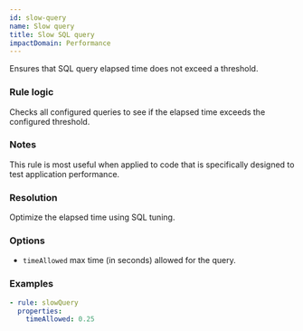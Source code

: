 ```yaml
---
id: slow-query
name: Slow query
title: Slow SQL query
impactDomain: Performance
---
```


Ensures that SQL query elapsed time does not exceed a threshold.

### Rule logic

Checks all configured queries to see if the elapsed time exceeds the configured threshold.

### Notes

This rule is most useful when applied to code that is specifically designed to test application
performance.

### Resolution

Optimize the elapsed time using SQL tuning.

### Options

- `timeAllowed` max time (in seconds) allowed for the query.

### Examples

```yaml
- rule: slowQuery
  properties:
    timeAllowed: 0.25
```
